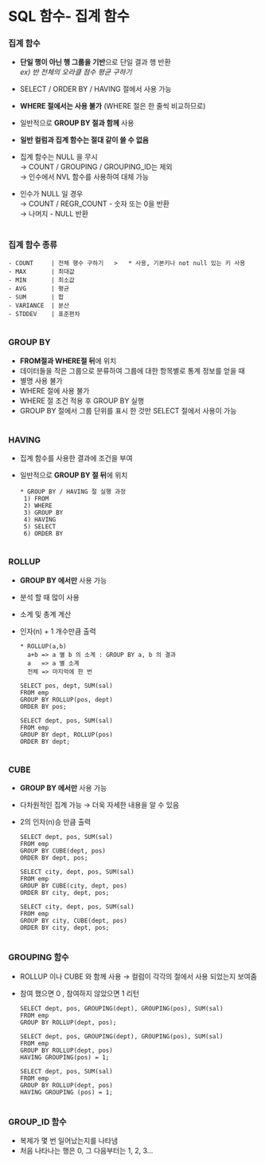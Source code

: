 # SQL 함수- 집계 함수

### 집계 함수 
 - **단일 행이 아닌 행 그룹을 기반**으로 단일 결과 행 반환   
		*ex) 반 전체의 오라클 점수 평균 구하기*
		
 - SELECT / ORDER BY / HAVING 절에서 사용 가능 
 - **WHERE 절에서는 사용 불가** (WHERE 절은 한 줄씩 비교하므로)
 - 일반적으로 **GROUP BY 절과 함께** 사용         
 - **일반 컬럼과 집계 함수는 절대 같이 쓸 수 없음** 
 - 집계 함수는 NULL 을 무시    
    → COUNT / GROUPING / GROUPING_ID는 제외    
    → 인수에서 NVL 함수를 사용하여 대체 가능 
    
 - 인수가 NULL 일 경우   
    → COUNT / REGR_COUNT - 숫자 또는 0을 반환   
    → 나머지 - NULL 반환    

#
### 집계 함수 종류

    - COUNT     | 전체 행수 구하기   >   * 사용, 기본키나 not null 있는 키 사용 
    - MAX       | 최대값
    - MIN       | 최소값
    - AVG       | 평균
    - SUM       | 합 
    - VARIANCE  | 분산
    - STDDEV    | 표준편차
 
 #
 ### GROUP BY
  - **FROM절과 WHERE절 뒤**에 위치 
  - 데이터들을 작은 그룹으로 분류하여 그룹에 대한 항목별로 통계 정보를 얻을 때 
  - 별명 사용 불가 
  - WHERE 절에 사용 불가 
  - WHERE 절 조건 적용 후 GROUP BY 실행 
  - GROUP BY 절에서 그룹 단위를 표시 한 것만 SELECT 절에서 사용이 가능  
 
 #
 ### HAVING
  - 집계 함수를 사용한 결과에 조건을 부여
  - 일반적으로 **GROUP BY 절 뒤**에 위치  
 
        * GROUP BY / HAVING 절 실행 과정 
         1) FROM
         2) WHERE 
         3) GROUP BY
         4) HAVING 
         5) SELECT 
         6) ORDER BY 

#
### ROLLUP 
  - **GROUP BY 에서만** 사용 가능
  - 분석 할 때 많이 사용 
  - 소계 및 총계 계산 
  - 인자(n) + 1 개수만큼 출력 
  
        * ROLLUP(a,b) 
          a+b => a 별 b 의 소계 : GROUP BY a, b 의 결과 
          a   => a 별 소계 
          전체 => 마지막에 한 번
	   
	    SELECT pos, dept, SUM(sal) 
	    FROM emp
	    GROUP BY ROLLUP(pos, dept)
	    ORDER BY pos;
	 
	    SELECT dept, pos, SUM(sal) 
	    FROM emp
	    GROUP BY dept, ROLLUP(pos)
	    ORDER BY dept;

#
### CUBE
  - **GROUP BY 에서만** 사용 가능
  - 다차원적인 집계 가능 → 더욱 자세한 내용을 알 수 있음 
  - 2의 인자(n)승 만큼 출력 
  
	    SELECT dept, pos, SUM(sal) 
	    FROM emp
	    GROUP BY CUBE(dept, pos)
	    ORDER BY dept, pos;
	   
	    SELECT city, dept, pos, SUM(sal) 
	    FROM emp
	    GROUP BY CUBE(city, dept, pos)
	    ORDER BY city, dept, pos;
	   
	    SELECT city, dept, pos, SUM(sal) 
	    FROM emp
	    GROUP BY city, CUBE(dept, pos)
	    ORDER BY city, dept, pos;
	   
#	   
### GROUPING 함수
  - ROLLUP 이나 CUBE 와 함께 사용 → 컬럼이 각각의 절에서 사용 되었는지 보여줌 
  - 참여 했으면 0 , 참여하지 않았으면 1 리턴 
  
	    SELECT dept, pos, GROUPING(dept), GROUPING(pos), SUM(sal) 
	    FROM emp
	    GROUP BY ROLLUP(dept, pos);

	    SELECT dept, pos, GROUPING(dept), GROUPING(pos), SUM(sal) 
	    FROM emp
	    GROUP BY ROLLUP(dept, pos)
	    HAVING GROUPING(pos) = 1;     
	    
	    SELECT dept, pos, SUM(sal) 
	    FROM emp
	    GROUP BY ROLLUP(dept, pos)
	    HAVING GROUPING (pos) = 1;   

#
### GROUP_ID 함수   
  - 복제가 몇 번 일어났는지를 나타냄  
  - 처음 나타나는 행은 0, 그 다음부터는 1, 2, 3... 

  
  
